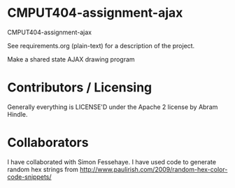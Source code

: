 CMPUT404-assignment-ajax
==============================

CMPUT404-assignment-ajax

See requirements.org (plain-text) for a description of the project.

Make a shared state AJAX drawing program

Contributors / Licensing
========================

Generally everything is LICENSE'D under the Apache 2 license by Abram Hindle.

Collaborators
=============

I have collaborated with Simon Fessehaye.
I have used code to generate random hex strings from http://www.paulirish.com/2009/random-hex-color-code-snippets/
